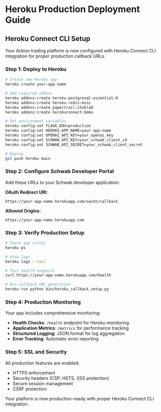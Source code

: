 # Heroku Production Deployment Guide

## Heroku Connect CLI Setup

Your Arbion trading platform is now configured with Heroku Connect CLI integration for proper production callback URLs.

### Step 1: Deploy to Heroku

```bash
# Create new Heroku app
heroku create your-app-name

# Add required addons
heroku addons:create heroku-postgresql:essential-0
heroku addons:create heroku-redis:mini
heroku addons:create papertrail:choklad
heroku addons:create herokuconnect:demo

# Set environment variables
heroku config:set FLASK_ENV=production
heroku config:set HEROKU_APP_NAME=your-app-name
heroku config:set OPENAI_API_KEY=your_openai_key
heroku config:set SCHWAB_API_KEY=your_schwab_client_id
heroku config:set SCHWAB_API_SECRET=your_schwab_client_secret

# Deploy
git push heroku main
```

### Step 2: Configure Schwab Developer Portal

Add these URLs to your Schwab developer application:

**OAuth Redirect URI:**
```
https://your-app-name.herokuapp.com/oauth/callback
```

**Allowed Origins:**
```
https://your-app-name.herokuapp.com
```

### Step 3: Verify Production Setup

```bash
# Check app status
heroku ps

# View logs
heroku logs --tail

# Test health endpoint
curl https://your-app-name.herokuapp.com/health

# Run callback URL generation
heroku run python bin/heroku_callback_setup.py
```

### Step 4: Production Monitoring

Your app includes comprehensive monitoring:

- **Health Checks**: `/health` endpoint for Heroku monitoring
- **Application Metrics**: `/metrics` for performance tracking
- **Structured Logging**: JSON format for log aggregation
- **Error Tracking**: Automatic error reporting

### Step 5: SSL and Security

All production features are enabled:
- HTTPS enforcement
- Security headers (CSP, HSTS, XSS protection)
- Secure session management
- CSRF protection

Your platform is now production-ready with proper Heroku Connect CLI integration.